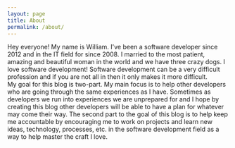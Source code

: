 ```yaml
---
layout: page
title: About
permalink: /about/
---
```


Hey everyone! My name is William. I've been a software developer since 2012 and in the IT field for since 2008. I married to the most patient, amazing and beautiful woman in the world and we have three crazy dogs. I love software development! Software development can be a very difficult profession and if you are not all in then it only makes it more difficult. 
<br>
My goal for this blog is two-part. My main focus is to help other developers who are going through the same experiences as I have. Sometimes as developers we run into experiences we are unprepared for and I hope by creating this blog other developers will be able to have a plan for whatever may come their way. The second part to the goal of this blog is to help keep me accountable by encouraging me to work on projects and learn new ideas, technology, processes, etc. in the software development field as a way to help master the craft I love.
